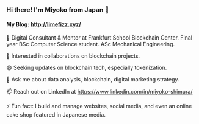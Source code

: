 ### Hi there! I'm Miyoko from Japan 👋
#### My Blog: http://limefizz.xyz/

🔭 Digital Consultant & Mentor at Frankfurt School Blockchain Center. Final year BSc Computer Science student. ASc Mechanical Engineering.

👯 Interested in collaborations on blockchain projects. 

😄 Seeking updates on blockchain tech, especially tokenization.

💬 Ask me about data analysis, blockchain, digital marketing strategy.

📫 Reach out on LinkedIn at https://www.linkedin.com/in/miyoko-shimura/

⚡ Fun fact: I build and manage websites, social media, and even an online cake shop featured in Japanese media.
